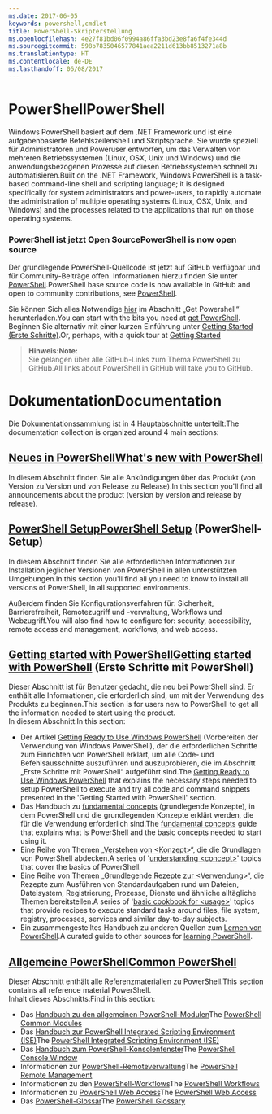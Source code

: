 ```yaml
---
ms.date: 2017-06-05
keywords: powershell,cmdlet
title: PowerShell-Skripterstellung
ms.openlocfilehash: 4e27f81bd06f0994a86ffa3bd23e8fa6f4fe344d
ms.sourcegitcommit: 598b7835046577841aea2211d613bb8513271a8b
ms.translationtype: HT
ms.contentlocale: de-DE
ms.lasthandoff: 06/08/2017
---
```

#  <a name="powershell"></a><span data-ttu-id="16991-103">PowerShell</span><span class="sxs-lookup"><span data-stu-id="16991-103">PowerShell</span></span>

<span data-ttu-id="16991-104">Windows PowerShell basiert auf dem .NET Framework und ist eine aufgabenbasierte Befehlszeilenshell und Skriptsprache. Sie wurde speziell für Administratoren und Poweruser entworfen, um das Verwalten von mehreren Betriebssystemen (Linux, OSX, Unix und Windows) und die anwendungsbezogenen Prozesse auf diesen Betriebssystemen schnell zu automatisieren.</span><span class="sxs-lookup"><span data-stu-id="16991-104">Built on the .NET Framework, Windows PowerShell is a task-based command-line shell and scripting language; it is designed specifically for system administrators and power-users, to rapidly automate the administration of multiple operating systems (Linux, OSX, Unix, and Windows) and the processes related to the applications that run on those operating systems.</span></span>

###  <a name="powershell-is-now-open-source"></a><span data-ttu-id="16991-105">PowerShell ist jetzt Open Source</span><span class="sxs-lookup"><span data-stu-id="16991-105">PowerShell is now open source</span></span>

<span data-ttu-id="16991-106">Der grundlegende PowerShell-Quellcode ist jetzt auf GitHub verfügbar und für Community-Beiträge offen. Informationen hierzu finden Sie unter [PowerShell](https://github.com/powershell/powershell).</span><span class="sxs-lookup"><span data-stu-id="16991-106">PowerShell base source code is now available in GitHub and open to community contributions, see [PowerShell](https://github.com/powershell/powershell).</span></span>

<span data-ttu-id="16991-107">Sie können Sich alles Notwendige [hier](https://github.com/PowerShell/PowerShell#get-powershell) im Abschnitt „Get Powershell“ herunterladen.</span><span class="sxs-lookup"><span data-stu-id="16991-107">You can start with the bits you need at [get PowerShell](https://github.com/PowerShell/PowerShell#get-powershell).</span></span>
<span data-ttu-id="16991-108">Beginnen Sie alternativ mit einer kurzen Einführung unter [Getting Started (Erste Schritte)](https://github.com/PowerShell/PowerShell/blob/master/docs/learning-powershell).</span><span class="sxs-lookup"><span data-stu-id="16991-108">Or, perhaps, with a quick tour at [Getting Started](https://github.com/PowerShell/PowerShell/blob/master/docs/learning-powershell)</span></span>

>  <span data-ttu-id="16991-109">**Hinweis:**</span><span class="sxs-lookup"><span data-stu-id="16991-109">**Note:**</span></span>  
>  <span data-ttu-id="16991-110">Sie gelangen über alle GitHub-Links zum Thema PowerShell zu GitHub.</span><span class="sxs-lookup"><span data-stu-id="16991-110">All links about PowerShell in GitHub will take you to GitHub.</span></span>

#  <a name="documentation"></a><span data-ttu-id="16991-111">Dokumentation</span><span class="sxs-lookup"><span data-stu-id="16991-111">Documentation</span></span>

<span data-ttu-id="16991-112">Die Dokumentationssammlung ist in 4 Hauptabschnitte unterteilt:</span><span class="sxs-lookup"><span data-stu-id="16991-112">The documentation collection is organized around 4 main sections:</span></span>

##  <a name="whats-new-with-powershellwhats-newwhat-s-new-with-powershellmd"></a>[<span data-ttu-id="16991-113">Neues in PowerShell</span><span class="sxs-lookup"><span data-stu-id="16991-113">What's new with PowerShell</span></span>](whats-new/What-s-New-With-PowerShell.md)
<span data-ttu-id="16991-114">In diesem Abschnitt finden Sie alle Ankündigungen über das Produkt (von Version zu Version und von Release zu Release).</span><span class="sxs-lookup"><span data-stu-id="16991-114">In this section you'll find all announcements about the product (version by version and release by release).</span></span>

##  <a name="powershell-setupsetupsetup-referencemd"></a>[<span data-ttu-id="16991-115">PowerShell Setup</span><span class="sxs-lookup"><span data-stu-id="16991-115">PowerShell Setup</span></span>](setup/setup-reference.md) (PowerShell-Setup)
<span data-ttu-id="16991-116">In diesem Abschnitt finden Sie alle erforderlichen Informationen zur Installation jeglicher Versionen von PowerShell in allen unterstützten Umgebungen.</span><span class="sxs-lookup"><span data-stu-id="16991-116">In this section you'll find all you need to know to install all versions of PowerShell, in all supported environments.</span></span>  

<span data-ttu-id="16991-117">Außerdem finden Sie Konfigurationsverfahren für: Sicherheit, Barrierefreiheit, Remotezugriff und -verwaltung, Workflows und Webzugriff.</span><span class="sxs-lookup"><span data-stu-id="16991-117">You will also find how to configure for: security, accessibility, remote access and management, workflows, and web access.</span></span>

##  <a name="getting-started-with-powershellgetting-startedgetting-started-with-windows-powershellmd"></a>[<span data-ttu-id="16991-118">Getting started with PowerShell</span><span class="sxs-lookup"><span data-stu-id="16991-118">Getting started with PowerShell</span></span>](getting-started/Getting-Started-with-Windows-PowerShell.md) (Erste Schritte mit PowerShell)
<span data-ttu-id="16991-119">Dieser Abschnitt ist für Benutzer gedacht, die neu bei PowerShell sind. Er enthält alle Informationen, die erforderlich sind, um mit der Verwendung des Produkts zu beginnen.</span><span class="sxs-lookup"><span data-stu-id="16991-119">This section is for users new to PowerShell to get all the information needed to start using the product.</span></span>  
<span data-ttu-id="16991-120">In diesem Abschnitt:</span><span class="sxs-lookup"><span data-stu-id="16991-120">In this section:</span></span>
-   <span data-ttu-id="16991-121">Der Artikel [Getting Ready to Use Windows PowerShell](getting-started/Getting-Ready-to-Use-Windows-PowerShell.md) (Vorbereiten der Verwendung von Windows PowerShell), der die erforderlichen Schritte zum Einrichten von PowerShell erklärt, um alle Code- und Befehlsausschnitte auszuführen und auszuprobieren, die im Abschnitt „Erste Schritte mit PowerShell“ aufgeführt sind.</span><span class="sxs-lookup"><span data-stu-id="16991-121">The [Getting Ready to Use Windows PowerShell](getting-started/Getting-Ready-to-Use-Windows-PowerShell.md) that explains the necessary steps needed to setup PowerShell to execute and try all code and command snippets presented in the 'Getting Started with PowerShell' section.</span></span>
-  <span data-ttu-id="16991-122">Das Handbuch zu [fundamental concepts](getting-started/fundamental-concepts.md) (grundlegende Konzepte), in dem PowerShell und die grundlegenden Konzepte erklärt werden, die für die Verwendung erforderlich sind.</span><span class="sxs-lookup"><span data-stu-id="16991-122">The [fundamental concepts](getting-started/fundamental-concepts.md) guide that explains what is PowerShell and the basic concepts needed to start using it.</span></span>
-  <span data-ttu-id="16991-123">Eine Reihe von Themen „[Verstehen von &lt;Konzept&gt;](getting-started/understanding-concepts-reference.md)“, die die Grundlagen von PowerShell abdecken.</span><span class="sxs-lookup"><span data-stu-id="16991-123">A series of '[understanding &lt;concept&gt;](getting-started/understanding-concepts-reference.md)' topics that cover the basics of PowerShell.</span></span>
-  <span data-ttu-id="16991-124">Eine Reihe von Themen „[Grundlegende Rezepte zur &lt;Verwendung&gt;](getting-started/cookbooks/basic-cookbooks-reference.md)“, die Rezepte zum Ausführen von Standardaufgaben rund um Dateien, Dateisystem, Registrierung, Prozesse, Dienste und ähnliche alltägliche Themen bereitstellen.</span><span class="sxs-lookup"><span data-stu-id="16991-124">A series of '[basic cookbook for &lt;usage&gt;](getting-started/cookbooks/basic-cookbooks-reference.md)' topics that provide recipes to execute standard tasks around files, file system, registry, processes, services and similar day-to-day subjects.</span></span>
-  <span data-ttu-id="16991-125">Ein zusammengestelltes Handbuch zu anderen Quellen zum [Lernen von PowerShell](getting-started/more-powershell-learning.md).</span><span class="sxs-lookup"><span data-stu-id="16991-125">A curated guide to other sources for [learning PowerShell](getting-started/more-powershell-learning.md).</span></span>

##  <a name="common-powershellcore-powershellcore-powershellmd"></a>[<span data-ttu-id="16991-126">Allgemeine PowerShell</span><span class="sxs-lookup"><span data-stu-id="16991-126">Common PowerShell</span></span>](core-powershell/core-powershell.md)
<span data-ttu-id="16991-127">Dieser Abschnitt enthält alle Referenzmaterialien zu PowerShell.</span><span class="sxs-lookup"><span data-stu-id="16991-127">This section contains all reference material PowerShell.</span></span>  
<span data-ttu-id="16991-128">Inhalt dieses Abschnitts:</span><span class="sxs-lookup"><span data-stu-id="16991-128">Find in this section:</span></span>
-  <span data-ttu-id="16991-129">Das [Handbuch zu den allgemeinen PowerShell-Modulen](core-powershell/core-modules.md)</span><span class="sxs-lookup"><span data-stu-id="16991-129">The [PowerShell Common Modules](core-powershell/core-modules.md)</span></span>
-  <span data-ttu-id="16991-130">Das [Handbuch zur PowerShell Integrated Scripting Environment \(ISE\)](core-powershell/ise-guide.md)</span><span class="sxs-lookup"><span data-stu-id="16991-130">The [PowerShell Integrated Scripting Environment \(ISE\)](core-powershell/ise-guide.md)</span></span>
-  <span data-ttu-id="16991-131">Das [Handbuch zum PowerShell-Konsolenfenster](core-powershell/console-guide.md)</span><span class="sxs-lookup"><span data-stu-id="16991-131">The [PowerShell Console Window](core-powershell/console-guide.md)</span></span>
-  <span data-ttu-id="16991-132">Informationen zur [PowerShell-Remoteverwaltung](core-powershell/Running-Remote-Commands.md)</span><span class="sxs-lookup"><span data-stu-id="16991-132">The [PowerShell Remote Management](core-powershell/Running-Remote-Commands.md)</span></span>
-  <span data-ttu-id="16991-133">Informationen zu den [PowerShell-Workflows](core-powershell/workflows-guide.md)</span><span class="sxs-lookup"><span data-stu-id="16991-133">The [PowerShell Workflows](core-powershell/workflows-guide.md)</span></span>
-  <span data-ttu-id="16991-134">Informationen zu [PowerShell Web Access](core-powershell/web-access.md)</span><span class="sxs-lookup"><span data-stu-id="16991-134">The [PowerShell Web Access](core-powershell/web-access.md)</span></span>
-  <span data-ttu-id="16991-135">Das [PowerShell-Glossar](Windows-PowerShell-Glossary.md)</span><span class="sxs-lookup"><span data-stu-id="16991-135">The [PowerShell Glossary](Windows-PowerShell-Glossary.md)</span></span>

